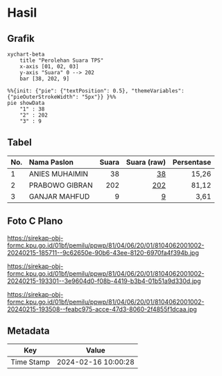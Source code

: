 # Hasil

## Grafik

```mermaid
xychart-beta
    title "Perolehan Suara TPS"
    x-axis [01, 02, 03]
    y-axis "Suara" 0 --> 202
    bar [38, 202, 9]
```

```mermaid
%%{init: {"pie": {"textPosition": 0.5}, "themeVariables": {"pieOuterStrokeWidth": "5px"}} }%%
pie showData
    "1" : 38
    "2" : 202
    "3" : 9
```

## Tabel

| No. | Nama Paslon    | Suara | Suara (raw) | Persentase |
|:--- |:-------------- | -----:| -----------:| ----------:|
| 1   | ANIES MUHAIMIN | 38    | [38][p-1]   | 15,26      |
| 2   | PRABOWO GIBRAN | 202   | [202][p-2]  | 81,12      |
| 3   | GANJAR MAHFUD  | 9     | [9][p-3]    | 3,61       |


[p-1]: https://github.com/gigit-pemilu/pemilu-2024-81-maluku/blob/main/pilpres/hitung-suara/sub/81-maluku/sub/04-buru/sub/06-waplau/sub/2001-lamahang/sub/002-tps/sub/paslon-1.txt
[p-2]: https://github.com/gigit-pemilu/pemilu-2024-81-maluku/blob/main/pilpres/hitung-suara/sub/81-maluku/sub/04-buru/sub/06-waplau/sub/2001-lamahang/sub/002-tps/sub/paslon-2.txt
[p-3]: https://github.com/gigit-pemilu/pemilu-2024-81-maluku/blob/main/pilpres/hitung-suara/sub/81-maluku/sub/04-buru/sub/06-waplau/sub/2001-lamahang/sub/002-tps/sub/paslon-3.txt

## Foto C Plano

https://sirekap-obj-formc.kpu.go.id/01bf/pemilu/ppwp/81/04/06/20/01/8104062001002-20240215-185711--9c62650e-90b6-43ee-8120-6970fa4f394b.jpg

https://sirekap-obj-formc.kpu.go.id/01bf/pemilu/ppwp/81/04/06/20/01/8104062001002-20240215-193301--3e9604d0-f08b-4419-b3b4-01b51a9d330d.jpg

https://sirekap-obj-formc.kpu.go.id/01bf/pemilu/ppwp/81/04/06/20/01/8104062001002-20240215-193508--feabc975-acce-47d3-8060-2f4855f1dcaa.jpg


## Metadata

| Key        | Value               |
| ---------- | ------------------- |
| Time Stamp | 2024-02-16 10:00:28 |



